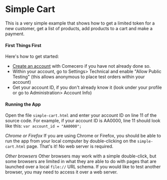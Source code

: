 ﻿# Simple Cart
This is a very simple example that shows how to get a limited token for a new customer, get a list of products, add products to a cart and make a payment.

#### First Things First
Here's how to get started:
- [Create an account](https://signin.comecero.com/join/) with Comecero if you have not already done so.
- Within your account, go to Settings> Technical and enable "Allow Public Testing" (this allows anonymous to place test orders within your account)
- Get your account ID, if you don't already know it (look under your profile or go to Administration> Account Info)

#### Running the App
Open the file `simple-cart.html` and enter your account ID on line 11 of the source code. For example, if your account ID is AA0000, line 11 should look like this: `var account_id = "AA0000";`

_Chrome or Firefox_
If you are using Chrome or Firefox, you should be able to run the app from your local computer by double-clicking on the `simple-cart.html` page. That's it! No web server is required.

_Other browsers_
Other browsers may work with a simple double-click, but some browsers are limited in what they are able to do with pages that are launched over a local `file://` URL schema. If you would like to test another browser, you may need to access it over a web server.